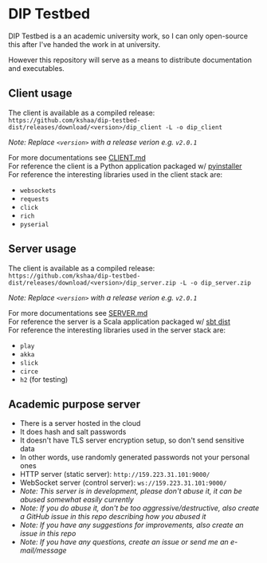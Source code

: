 # DIP Testbed
DIP Testbed is a an academic university work, so I can only open-source 
this after I've handed the work in at university.  
  
However this repository will serve as a means to distribute documentation
and executables.  
  
## Client usage
  
The client is available as a compiled release:
  `https://github.com/kshaa/dip-testbed-dist/releases/download/<version>/dip_client -L -o dip_client`

_Note: Replace `<version>` with a release verion e.g. `v2.0.1`_  

For more documentations see [CLIENT.md](./CLIENT.md)  
For reference the client is a Python application packaged w/ [pyinstaller](https://pyinstaller.readthedocs.io/en/stable/)  
For reference the interesting libraries used in the client stack are:
- `websockets`
- `requests`
- `click`
- `rich`
- `pyserial`

## Server usage
  
The client is available as a compiled release:
  `https://github.com/kshaa/dip-testbed-dist/releases/download/<version>/dip_server.zip -L -o dip_server.zip`

_Note: Replace `<version>` with a release verion e.g. `v2.0.1`_  

For more documentations see [SERVER.md](./SERVER.md)  
For reference the server is a Scala application packaged w/ [sbt dist](https://www.playframework.com/documentation/2.8.x/Deploying)  
For reference the interesting libraries used in the server stack are:
- `play`
- `akka`
- `slick`
- `circe`
- `h2` (for testing)

## Academic purpose server
- There is a server hosted in the cloud  
- It does hash and salt passwords  
- It doesn't have TLS server encryption setup, so don't send sensitive data  
- In other words, use randomly generated passwords not your personal ones  
- HTTP server (static server): `http://159.223.31.101:9000/`  
- WebSocket server (control server): `ws://159.223.31.101:9000/`  
- _Note: This server is in development, please don't abuse it, it can be abused somewhat easily currently_  
- _Note: If you do abuse it, don't be _too_ aggressive/destructive, also create a GitHub issue in this repo describing how you abused it_  
- _Note: If you have any suggestions for improvements, also create an issue in this repo_  
- _Note: If you have any questions, create an issue or send me an e-mail/message_  
  
